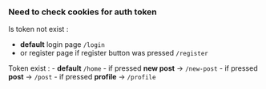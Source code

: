 
### Need to check cookies for auth token
Is token not exist :
 - **default** login page `/login` 
 - or register page if register button was pressed `/register`

Token exist :
	  -  **default**  `/home`
	  -  if pressed **new post**  -> `/new-post`
	  -  if pressed **post**  -> `/post`
	  -  if pressed **profile**  -> `/profile`
